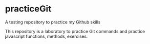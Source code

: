 # practiceGit

A testing repository to practice my Github skills

This repository is a laboratory to practice Git commands and practice javascript functions, methods, exercises.
